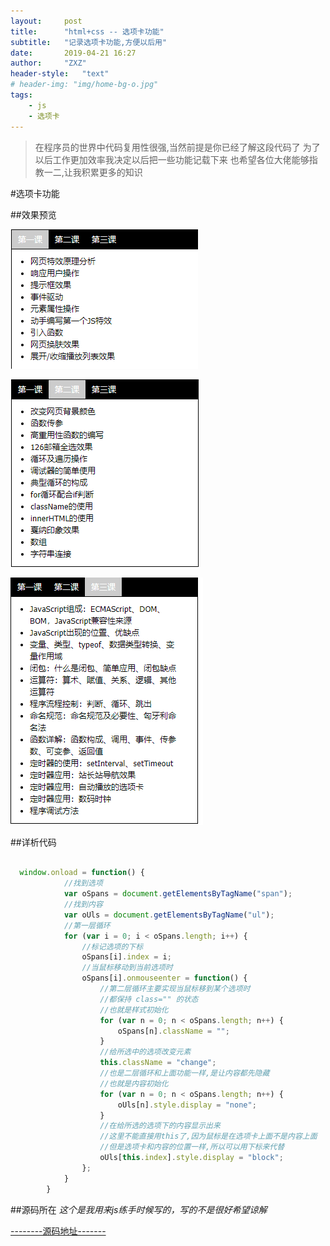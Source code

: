 ```yaml
---
layout:     post
title:      "html+css -- 选项卡功能"
subtitle:   "记录选项卡功能,方便以后用"
date:       2019-04-21 16:27
author:     "ZXZ"
header-style:   "text"
# header-img: "img/home-bg-o.jpg"
tags:
    - js
    - 选项卡
---
```



>在程序员的世界中代码复用性很强,当然前提是你已经了解这段代码了
>为了以后工作更加效率我决定以后把一些功能记载下来
>也希望各位大佬能够指教一二,让我积累更多的知识


#选项卡功能

##效果预览

![img](/img/选项卡-01.png)


![img](/img/选项卡-02.png)


![img](/img/选项卡-03.png)


##详析代码


```javaScript

  window.onload = function() {
            //找到选项
            var oSpans = document.getElementsByTagName("span");
            //找到内容
            var oUls = document.getElementsByTagName("ul");
            //第一层循环
            for (var i = 0; i < oSpans.length; i++) {
                //标记选项的下标
                oSpans[i].index = i;
                //当鼠标移动到当前选项时
                oSpans[i].onmouseenter = function() {
                    //第二层循环主要实现当鼠标移到某个选项时
                    //都保持 class="" 的状态
                    //也就是样式初始化
                    for (var n = 0; n < oSpans.length; n++) {
                        oSpans[n].className = "";
                    }
                    //给所选中的选项改变元素
                    this.className = "change";
                    //也是二层循环和上面功能一样,是让内容都先隐藏
                    //也就是内容初始化
                    for (var n = 0; n < oSpans.length; n++) {
                        oUls[n].style.display = "none";
                    }
                    //在给所选的选项下的内容显示出来
                    //这里不能直接用this了,因为鼠标是在选项卡上面不是内容上面
                    //但是选项卡和内容的位置一样,所以可以用下标来代替
                    oUls[this.index].style.display = "block";
                };
            }
        }
```


##源码所在
*这个是我用来js练手时候写的，写的不是很好希望谅解*

[--------源码地址-------](https://github.com/BeeMan-zxz/WebTool/tree/master/js%E7%BB%83%E4%B9%A0)